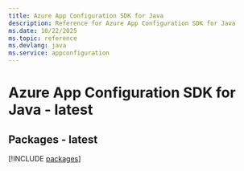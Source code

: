 ```yaml
---
title: Azure App Configuration SDK for Java
description: Reference for Azure App Configuration SDK for Java
ms.date: 10/22/2025
ms.topic: reference
ms.devlang: java
ms.service: appconfiguration
---
```

# Azure App Configuration SDK for Java - latest
## Packages - latest
[!INCLUDE [packages](app-configuration-index.md)]